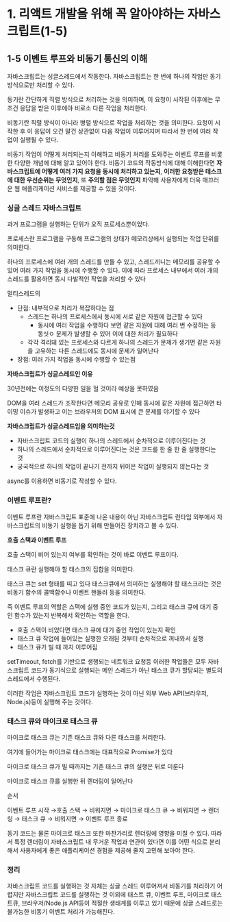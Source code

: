 # 1. 리액트 개발을 위해 꼭 알아야하는 자바스크립트(1-5)

## 1-5 이벤트 루프와 비동기 통신의 이해

자바스크립트는 싱글스레드에서 작동한다. 자바스크립트는 한 번에 하나의 작업만 동기 방식으로만 처리할 수 있다.

동기란 간단하게 직렬 방식으로 처리하는 것을 의미하며, 이 요청이 시작된 이후에는 무조건 응답을 받은 이후에야 비로소 다른 작업을 처리한다.

비동기란 직렬 방식이 아니라 병렬 방식으로 작업을 처리하는 것을 의미한다. 요청이 시작한 후 이 응답이 오건 말건 상관없이 다음 작업이 이루어지며 따라서 한 번에 여러 작업이 실행될 수 있다.

비동기 작업이 어떻게 처리되는지 이해하고 비동기 처리를 도와주는 이벤트 루프를 비롯한 다양한 개념에 대해 알고 있어야 한다. 비동기 코드의 작동방식에 대해 이해한다면 **자바스크립트에 어떻게 여러 가지 요청을 동시에 처리하고 있는지**, **이러한 요청받은 테스크에 대한 우선순위는 무엇인지**, 또 **주의할 점은 무엇인지** 파악해 사용자에게 더욱 매끄러운 웹 애플리케이션 서비스를 제공할 수 있을 것이다.

### 싱글 스레드 자바스크립트

과거 프로그램을 실행하는 단위가 오직 프로세스뿐이었다.

프로세스란 프로그램을 구동해 프로그램의 상태가 메모리상에서 실행되는 작업 단위를 의미한다.

하나의 프로세스에 여러 개의 스레드를 만들 수 있고, 스레드끼니는 메모리를 공유할 수 있어 여러 가지 작업을 동시에 수행할 수 있다. 이에 따라 프로세스 내부에서 여러 개의 스레드를 활용하면 동시 다발적인 작업을 처리할 수 있다

멀티스레드의 

- 단점: 내부적으로 처리가 복잡하다는 점
    - 스레드는 하나의 프로세스에서 동시에 서로 같은 자원에 접근할 수 있다
        - 동시에 여러 작업을 수행하다 보면 같은 자원에 대해 여러 번 수정하는 등 동싯ㅇ 문제가 발생할 수 있어 이에 대한 처리가 필요하다
    - 각각 격리돼 있는 프로세스와 다르게 하나의 스레드가 문제가 생기면 같은 자원을 고유하는 다른 스레드에도 동시에 문제가 일어난다
- 장점: 여러 가지 작업을 동시에 수행할 수 있는점

**자바스크립트가 싱글스레드인 이유**

30년전에는 이정도의 다양한 일을 헐 것이라 예상을 못하였음

DOM을 여러 스레드가 조작한다면 메모리 공유로 인해 동시에 같은 자원에 접근하면 타이밍 이슈가 발생하고 이는 브라우저의 DOM 표시에 큰 문제를 야기할 수 있다

**자바스크립트가 싱글스레드임을 의미하는것**

- 자바스크립트 코드의 실행이 하나의 스레드에서 순차적으로 이루어진다는 것
- 하나의 스레드에서 순차적으로 이루어진다는 것은 코드를 한 줄 한 줄 실행한다는 것
- 궁국적으로 하나의 작업이 끝나기 전까지 뒤이은 작업이 실행되지 않는다는 것

async를 이용하면 비동기로 작성할 수 있다.

### 이벤트 루프란?

이벤트 루프란 자바스크립트 표준에 나온 내용이 아닌 자바스크립트 런타임 외부에서 자바스크립트의 비동기 실행을 돕기 위해 만들어진 장치라고 볼 수 있다.

**호출 스택과 이벤트 루프**

호출 스택이 비어 있는지 여부를 확인하는 것이 바로 이벤트 루프이다.

태스크 큐란 실행해야 할 태스크의 집합을 의미한다.

태스크 큐는 set 형태를 띠고 있다 태스크큐에서 의미하는 실행해야 할 태스크라는 것은 비동기 함수의 콜백함수나 이벤트 핸들러 등을 의미한다.

즉 이벤트 루프의 역할은 스택에 실행 중인 코드가 있는지, 그리고 태스크 큐에 대기 중인 함수가 있는지 반복해서 확인하는 역할을 한다.

- 호출 스택이 비었다면 태스크 큐에 대기 중인 작업이 있는지 확인
- 태스크 큐 작업에 들어있는 실행한 오래된 것부터 순차적으로 꺼내와서 실행
- 태스크 큐가 빌 때 까지 이루어짐

setTimeout, fetch를 기반으로 생행되는 네트워크 요청등 이러한 작업들은 모두 자바스크립트 코드가 동기식으로 실행되는 메인 스레드가 아닌 태스크 큐가 할당되는 별도의 스레드에서 수행된다.

이러한 작업은 자바스크립트 코드가 실행하는 것이 아닌 외부 Web API(브라우저, Node.js)등이 실행해 주는 것이다.

### 태스크 큐와 마이크로 태스크 큐

마이크로 태스크 큐는 기존 태스크 큐와 다른 태스크를 처리한다.

여기에 들어가는 마이크로 태스크에는 대표적으로 Promise가 있다

마이크로 태스크 큐가 빌 때까지는 기존 태스크 큐의 실행은 뒤로 미룬다

마이크로 태스크 큐를 실행한 뒤 렌더링이 일어난다

순서

이벤트 루프 시작 →호출 스택 → 비워지면 → 마이크로 태스크 큐 → 비워지면 → 렌더링 → 태스크 큐 → 비워지면 → 이벤트 루프 종료

동기 코드는 물론 마이크로 태스크 또한 마찬가리로 렌더링에 영향을 미칠 수 있다. 따라서 특정 렌더링이 자바스크립트 내 무거운 작업과 연관이 있다면 이를 어떤 식으로 분리해서 사용자에게 좋은 애플리케이션 경험을 제공해 줄지 고민해 보아야 한다.

### 정리

자바스크립트 코드를 실행하는 것 자체는 싱글 스레드 이루어져서 비동기를 처리하기 어렵지만 자바스크립트 코드를 실행하는 것 이외에 태스트 큐, 이벤트 루프, 마이크로 태스트큐, 브라우저/Node.js API등이 적절한 생태계를 이루고 있기 때문에 싱글 스레드로는 불가능한 비동기 이벤트 처리가 가능해진다.
